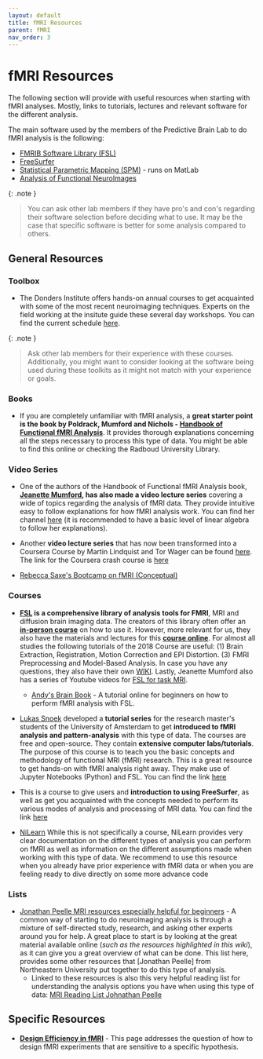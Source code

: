 ```yaml
---
layout: default
title: fMRI Resources
parent: fMRI
nav_order: 3
---
```


# fMRI Resources

The following section will provide with useful resources when starting with fMRI analyses. Mostly, links to tutorials, lectures and relevant software for the different analysis.

The main software used by the members of the Predictive Brain Lab to do fMRI analysis is the following:
* [FMRIB Software Library (FSL)](https://fsl.fmrib.ox.ac.uk/fsl/fslwiki)
* [FreeSurfer](https://surfer.nmr.mgh.harvard.edu/)
* [Statistical Parametric Mapping (SPM)](https://www.fil.ion.ucl.ac.uk/spm/) - runs on MatLab
* [Analysis of Functional NeuroImages](https://afni.nimh.nih.gov/)

{: .note }
> You can ask other lab members if they have pro's and con's regarding their software selection before deciding what to use. It may be the case that specific software is better for some analysis compared to others. 

## General Resources

### Toolbox
 - The Donders Institute offers hands-on annual courses to get acquainted with some of the most recent neuroimaging techniques. Experts on the field working at the insitute guide these several day workshops. 
You can find the current schedule [here](https://www.ru.nl/en/donders-institute/services/donders-toolkits). 

{: .note }
> Ask other lab members for their experience with these courses. Additionally, you might want to consider looking at the software being used during these toolkits as it might not match with your experience or goals.


### Books

- If you are completely unfamiliar with fMRI analysis, a **great starter point is the book by Poldrack, Mumford and Nichols - [Handbook of Functional fMRI Analysis](https://www.cambridge.org/core/books/handbook-of-functional-mri-data-analysis/8EDF966C65811FCCC306F7C916228529)**. It provides thorough explanations concerning all the steps necessary to process this type of data. 
You might be able to find this online or checking the Radboud University Library.

### Video Series 

- One of the authors of the Handbook of Functional fMRI Analysis book, **[Jeanette Mumford](https://jeanettemumford.org/), has also made a video lecture series** covering a wide of topics regarding the analysis of fMRI data. They provide intuitive easy to follow explanations for how fMRI analysis work. You can find her channel [here](https://www.youtube.com/c/mumfordbrainstats/videos) (it is recommended to have a basic level of linear algebra to follow her explanations). 

- Another **video lecture series** that has now been transformed into a Coursera Course by Martin Lindquist and Tor Wager can be found [here](https://www.youtube.com/@principlesoffmri6920). The link for the Coursera crash course is [here](https://www.coursera.org/learn/functional-mri?source=deprecated_spark_cdp)

- [Rebecca Saxe's Bootcamp on fMRI (Conceptual)](https://www.youtube.com/playlist?list=PLyGKBDfnk-iDVpUGSR_GlDmQrZOS0Lk6k)


### Courses 

- **[FSL](https://fsl.fmrib.ox.ac.uk/fsl/fslwiki) is a comprehensive library of analysis tools for FMRI**, MRI and diffusion brain imaging data. The creators of this library often offer an **[in-person course](https://open.win.ox.ac.uk/pages/fslcourse/website/index.html)** on how to use it. However, more relevant for us, they also have the materials and lectures for this **[course online](https://open.win.ox.ac.uk/pages/fslcourse/website/online_materials.html)**. For almost all studies the following tutorials of the 2018 Course are useful: (1) Brain Extraction, Registration, Motion Correction and EPI Distortion. (3) FMRI Preprocessing and Model-Based Analysis.
In case you have any questions, they also have their own [WIKI](https://fsl.fmrib.ox.ac.uk/fsl/fslwiki). Lastly, Jeanette Mumford also has a series of Youtube videos for [FSL for task MRI](https://www.youtube.com/playlist?list=PLB2iAtgpI4YHlH4sno3i3CUjCofI38a-3).
  - [Andy's Brain Book](https://andysbrainbook.readthedocs.io/en/latest/) - A tutorial online for beginners on how to perform fMRI analysis with FSL.

- [Lukas Snoek](https://lukas-snoek.com/) developed a **tutorial series** for the research master's students of the University of Amsterdam to get **introduced to fMRI analysis and pattern-analysis** with this type of data. The courses are free and open-source. They contain **extensive computer labs/tutorials**. The purpose of this course is to teach you the basic concepts and methodology of functional MRI (fMRI) research. This is a great resource to get hands-on with fMRI analysis right away. They make use of Jupyter Notebooks (Python) and FSL. You can find the link [here](https://lukas-snoek.com/NI-edu/index.html)

- This is a course to give users and **introduction to using FreeSurfer**, as well as get you acquainted with the concepts needed to perform its various modes of analysis and processing of MRI data. You can find the link [here](https://surfer.nmr.mgh.harvard.edu/fswiki/Tutorials)

- [NiLearn](https://nilearn.github.io/stable/user_guide.html#user-guide) While this is not specifically a course, NiLearn provides very clear documentation on the different types of analysis you can perform on fMRI as well as information on the different assumptions made when working with this type of data. We recommend to use this resource when you already have prior experience with fMRI data or when you are feeling ready to dive directly on some more advance code

### Lists
- [Jonathan Peelle MRI resources especially helpful for beginners](http://jonathanpeelle.net/mri-resources-for-beginners/) - A common way of starting to do neuroimaging analysis is through a mixture of self-directed study, research, and asking other experts around you for help. A great place to start is by looking at the great material available online (_such as the resources highlighted in this wiki_), as it can give you a great overview of what can be done. This list here, provides some other resources that [Jonathan Peelle] from Northeastern University put together to do this type of analysis.
  - Linked to these resources is also this very helpful reading list for understanding the analysis options you have when using this type of data: [MRI Reading List Johnathan Peelle](http://jonathanpeelle.net/mri-reading-list/)


## Specific Resources

- **[Design Efficiency in fMRI](https://imaging.mrc-cbu.cam.ac.uk/imaging/DesignEfficiency)** - This page addresses the question of how to design fMRI experiments that are sensitive to a specific hypothesis. 


